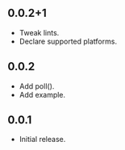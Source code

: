## 0.0.2+1

* Tweak lints.
* Declare supported platforms.

## 0.0.2

* Add poll().
* Add example.

## 0.0.1

* Initial release.
